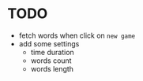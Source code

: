 # TODO

- fetch words when click on `new game`
- add some settings
  - time duration
  - words count
  - words length
